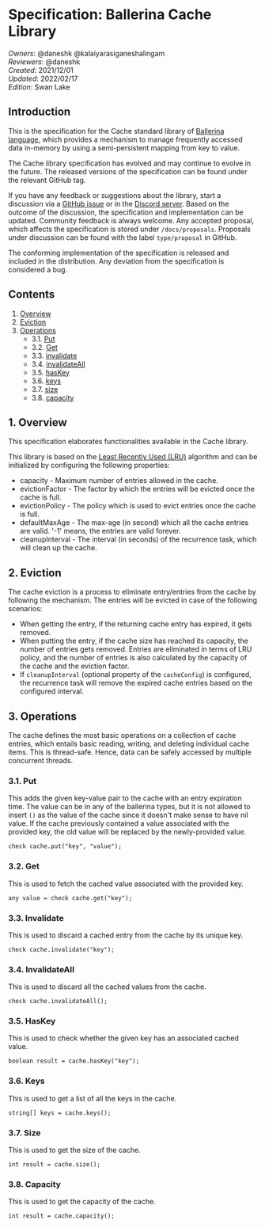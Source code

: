 # Specification: Ballerina Cache Library

_Owners_: @daneshk @kalaiyarasiganeshalingam  
_Reviewers_: @daneshk  
_Created_: 2021/12/01  
_Updated_: 2022/02/17  
_Edition_: Swan Lake  

## Introduction
This is the specification for the Cache standard library of [Ballerina language](https://ballerina.io/), which provides a mechanism to manage frequently accessed data in-memory by using a semi-persistent mapping from key to value.

The Cache library specification has evolved and may continue to evolve in the future. The released versions of the specification can be found under the relevant GitHub tag.

If you have any feedback or suggestions about the library, start a discussion via a [GitHub issue](https://github.com/ballerina-platform/ballerina-standard-library/issues) or in the [Discord server](https://discord.gg/ballerinalang). Based on the outcome of the discussion, the specification and implementation can be updated. Community feedback is always welcome. Any accepted proposal, which affects the specification is stored under `/docs/proposals`. Proposals under discussion can be found with the label `type/proposal` in GitHub.

The conforming implementation of the specification is released and included in the distribution. Any deviation from the specification is considered a bug.

## Contents
1. [Overview](#1-overview)
2. [Eviction](#2-eviction)
3. [Operations](#3-operations)
    * 3.1. [Put](#31-put)
    * 3.2. [Get](#32-get)
    * 3.3. [invalidate](#33-invalidate)
    * 3.4. [invalidateAll](#34-invalidateall)
    * 3.5. [hasKey](#35-haskey)
    * 3.6. [keys](#36-keys)
    * 3.7. [size](#37-size)
    * 3.8. [capacity](#38-capacity)

## 1. Overview
This specification elaborates functionalities available in the Cache library.

This library is based on the [Least Recently Used (LRU)](https://en.wikipedia.org/wiki/Cache_replacement_policies#Least_recently_used_(LRU)) algorithm and can be initialized by configuring the following properties:

- capacity - Maximum number of entries allowed in the cache.
- evictionFactor - The factor by which the entries will be evicted once the cache is full.
- evictionPolicy - The policy which is used to evict entries once the cache is full.
- defaultMaxAge - The max-age (in second) which all the cache entries are valid. '-1' means, the entries are valid forever.
- cleanupInterval - The interval (in seconds) of the recurrence task, which will clean up the cache.

## 2. Eviction
The cache eviction is a process to eliminate entry/entries from the cache by following the mechanism. The entries will be evicted in case of the following scenarios:

- When getting the entry, if the returning cache entry has expired, it gets removed.
- When putting the entry, if the cache size has reached its capacity, the number of entries gets removed. Entries are eliminated in terms of LRU policy, and the number of entries is also calculated by the capacity of the cache and the eviction factor.
- If `cleanupInterval` (optional property of the `cacheConfig`) is configured, the recurrence task will remove the expired cache entries based on the configured interval. 

## 3. Operations
The cache defines the most basic operations on a collection of cache entries, which entails basic reading, writing, and deleting individual cache items. This is thread-safe. Hence, data can be safely accessed by multiple concurrent threads.

### 3.1. Put
This adds the given key-value pair to the cache with an entry expiration time. The value can be in any of the ballerina types, but it is not allowed 
to insert `()` as the value of the cache since it doesn't make sense to have nil value. If the cache previously contained a value associated with the provided key, the old value will be replaced by the newly-provided value.
```ballerina
check cache.put("key", "value");
```

### 3.2. Get
This is used to fetch the cached value associated with the provided key.

```ballerina
any value = check cache.get("key");
```

### 3.3. Invalidate
This is used to discard a cached entry from the cache by its unique key.

```ballerina
check cache.invalidate("key");
```

### 3.4. InvalidateAll
This is used to discard all the cached values from the cache.

```ballerina
check cache.invalidateAll();
```

### 3.5. HasKey
This is used to check whether the given key has an associated cached value.

```ballerina
boolean result = cache.hasKey("key");
```

### 3.6. Keys
This is used to get a list of all the keys in the cache.

```ballerina
string[] keys = cache.keys();
```

### 3.7. Size
This is used to get the size of the cache.
```ballerina
int result = cache.size();
```

### 3.8. Capacity
This is used to get the capacity of the cache.
```ballerina
int result = cache.capacity();
```
